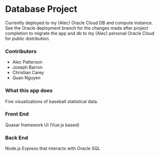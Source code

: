 # Database Project

Currently deployed to my (Alec) Oracle Cloud DB and compute instance. See the Oracle deployment branch for the changes made after project completion to migrate the app and db to my (Alec) personal Oracle Cloud for public distribution.

### Contributors

- Alec Patterson
- Joseph Barron
- Christian Carey
- Quan Nguyen

### What this app does

Five visualizations of baseball statistical data. 

### Front End

Quasar framework UI (Vue.js based)

### Back End

Node.js Express that interacts with Oracle SQL 
